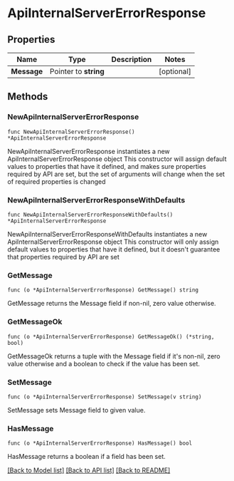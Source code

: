 # ApiInternalServerErrorResponse

## Properties

Name | Type | Description | Notes
------------ | ------------- | ------------- | -------------
**Message** | Pointer to **string** |  | [optional] 

## Methods

### NewApiInternalServerErrorResponse

`func NewApiInternalServerErrorResponse() *ApiInternalServerErrorResponse`

NewApiInternalServerErrorResponse instantiates a new ApiInternalServerErrorResponse object
This constructor will assign default values to properties that have it defined,
and makes sure properties required by API are set, but the set of arguments
will change when the set of required properties is changed

### NewApiInternalServerErrorResponseWithDefaults

`func NewApiInternalServerErrorResponseWithDefaults() *ApiInternalServerErrorResponse`

NewApiInternalServerErrorResponseWithDefaults instantiates a new ApiInternalServerErrorResponse object
This constructor will only assign default values to properties that have it defined,
but it doesn't guarantee that properties required by API are set

### GetMessage

`func (o *ApiInternalServerErrorResponse) GetMessage() string`

GetMessage returns the Message field if non-nil, zero value otherwise.

### GetMessageOk

`func (o *ApiInternalServerErrorResponse) GetMessageOk() (*string, bool)`

GetMessageOk returns a tuple with the Message field if it's non-nil, zero value otherwise
and a boolean to check if the value has been set.

### SetMessage

`func (o *ApiInternalServerErrorResponse) SetMessage(v string)`

SetMessage sets Message field to given value.

### HasMessage

`func (o *ApiInternalServerErrorResponse) HasMessage() bool`

HasMessage returns a boolean if a field has been set.


[[Back to Model list]](../README.md#documentation-for-models) [[Back to API list]](../README.md#documentation-for-api-endpoints) [[Back to README]](../README.md)


